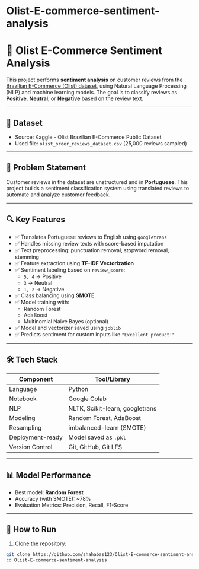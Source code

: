 # Olist-E-commerce-sentiment-analysis

# 🛒 Olist E-Commerce Sentiment Analysis

This project performs **sentiment analysis** on customer reviews from the [Brazilian E-Commerce (Olist) dataset](https://www.kaggle.com/datasets/olistbr/brazilian-ecommerce), using Natural Language Processing (NLP) and machine learning models. The goal is to classify reviews as **Positive**, **Neutral**, or **Negative** based on the review text.

---

## 📁 Dataset

- Source: Kaggle - Olist Brazilian E-Commerce Public Dataset
- Used file: `olist_order_reviews_dataset.csv` (25,000 reviews sampled)

---

## 🧠 Problem Statement

Customer reviews in the dataset are unstructured and in **Portuguese**. This project builds a sentiment classification system using translated reviews to automate and analyze customer feedback.

---

## 🔍 Key Features

- ✅ Translates Portuguese reviews to English using `googletrans`
- ✅ Handles missing review texts with score-based imputation
- ✅ Text preprocessing: punctuation removal, stopword removal, stemming
- ✅ Feature extraction using **TF-IDF Vectorization**
- ✅ Sentiment labeling based on `review_score`:
  - `5, 4` → Positive
  - `3` → Neutral
  - `1, 2` → Negative
- ✅ Class balancing using **SMOTE**
- ✅ Model training with:
  - Random Forest
  - AdaBoost
  - Multinomial Naive Bayes (optional)
- ✅ Model and vectorizer saved using `joblib`
- ✅ Predicts sentiment for custom inputs like `"Excellent product!"`

---

## 🛠️ Tech Stack

| Component         | Tool/Library            |
|------------------|-------------------------|
| Language          | Python                  |
| Notebook          | Google Colab            |
| NLP               | NLTK, Scikit-learn, googletrans |
| Modeling          | Random Forest, AdaBoost |
| Resampling        | imbalanced-learn (SMOTE)|
| Deployment-ready  | Model saved as `.pkl`   |
| Version Control   | Git, GitHub, Git LFS    |

---

## 📊 Model Performance

- Best model: **Random Forest**
- Accuracy (with SMOTE): ~78%
- Evaluation Metrics: Precision, Recall, F1-Score

---

## 🚀 How to Run

1. Clone the repository:

```bash
git clone https://github.com/shahabas123/Olist-E-commerce-sentiment-analysis.git
cd Olist-E-commerce-sentiment-analysis
